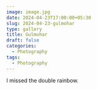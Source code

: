 ```yaml
---
image: image.jpg
date: 2024-04-23T17:00:00+05:30
slug: 2024-04-23-gulmohar
type: gallery
title: Gulmohar
draft: false
categories:
  - Photography
tags:
  - Photography
---
```

I missed the double rainbow. 
